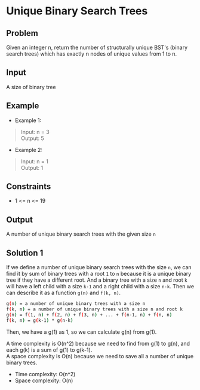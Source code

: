 # Unique Binary Search Trees

## Problem

Given an integer n, return the number of structurally unique BST's (binary search trees) which has exactly n nodes of unique values from 1 to n.

## Input

A size of binary tree

## Example

- Example 1:

>Input: n = 3  
Output: 5

- Example 2:

>Input: n = 1  
Output: 1

## Constraints

- 1 <= n <= 19

## Output

A number of unique binary search trees with the given size `n`

## Solution 1

If we define a number of unique binary search trees with the size `n`, we can find it by sum of binary trees with a root `1` to `n` because it is a unique binary tree if they have a different root. And a binary tree with a size `n` and root `k` will have a left child with a size `k-1` and a right child with a size `n-k`. Then we can describe it as a function `g(n)` and `f(k, n)`.

```bash
g(n) = a number of unique binary trees with a size n
f(k, n) = a number of unique binary trees with a size n and root k
g(n) = f(1, n) + f(2, n) + f(3, n) + ... + f(n-1, n) + f(n, n)
f(k, n) = g(k-1) * g(n-k)
```

Then, we have a g(1) as 1, so we can calculate g(n) from g(1).  

A time complexity is O(n^2) because we need to find from g(1) to g(n), and each g(k) is a sum of g(1) to g(k-1).  
A space complexity is O(n) because we need to save all a number of unique binary trees.

- Time complexity: O(n^2)
- Space complexity: O(n)
